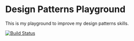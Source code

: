 # Design Patterns Playground
This is my playground to improve my design patterns skills.

[![Build Status](https://travis-ci.org/leandrocgsi/design-patterns-playground.svg?branch=master)](https://travis-ci.org/leandrocgsi/design-patterns-playground)
